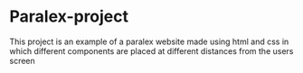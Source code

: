 # Paralex-project
This project is an example of a paralex website made using html and css  in which different components are placed at different distances from the users screen
